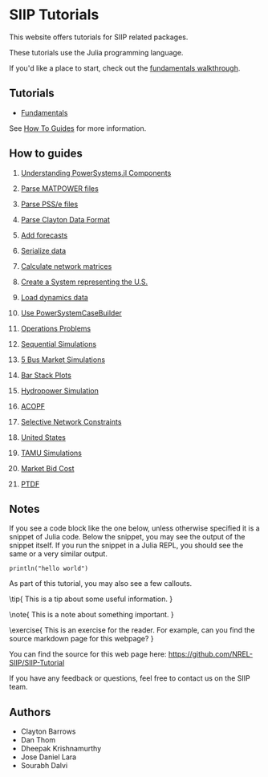 # SIIP Tutorials

This website offers tutorials for SIIP related packages.

These tutorials use the Julia programming language.

If you'd like a place to start, check out the [fundamentals walkthrough](/fundamentals/).

## Tutorials

- [Fundamentals](/fundamentals/)

See [How To Guides](/how-to/) for more information.

## How to guides

1. [Understanding PowerSystems.jl Components](/how-to/understanding-powersystems-components/)
1. [Parse MATPOWER files](/how-to/parse-matpower/)
1. [Parse PSS/e files](/how-to/parse-psse/)
1. [Parse Clayton Data Format](/how-to/parse-clayton-data-format/)
1. [Add forecasts](/how-to/add-forecasts/)
1. [Serialize data](/how-to/serialize-data/)
1. [Calculate network matrices](/how-to/calculate-network-matrices/)
1. [Create a System representing the U.S.](/how-to/create-system-representing-united-states/)
1. [Load dynamics data](/how-to/load-dynamics-systems-data/)
1. [Use PowerSystemCaseBuilder](/how-to/power-system-case-builder/)

1. [Operations Problems](/how-to/operations-problems/)
1. [Sequential Simulations](/how-to/sequential-simulations/)
1. [5 Bus Market Simulations](/how-to/5-bus-market-simulation/)
1. [Bar Stack Plots](/how-to/bar-stack-plots/)
1. [Hydropower Simulation](/how-to/hydro-simulation/)
1. [ACOPF](/how-to/acopf/)
1. [Selective Network Constraints](/how-to/selective-network-constraints/)
1. [United States](/how-to/us-system-simulations/)
1. [TAMU Simulations](/how-to/tamu-simulations/)
1. [Market Bid Cost](/how-to/market-bid-cost/)
1. [PTDF](/how-to/ptdf/)

## Notes

If you see a code block like the one below, unless otherwise specified it is a snippet of Julia code.
Below the snippet, you may see the output of the snippet itself.
If you run the snippet in a Julia REPL, you should see the same or a very similar output.

```!
println("hello world")
```

As part of this tutorial, you may also see a few callouts.

\tip{
This is a tip about some useful information.
}

\note{
This is a note about something important.
}

\exercise{
This is an exercise for the reader.
For example, can you find the source markdown page for this webpage?
}

You can find the source for this web page here: <https://github.com/NREL-SIIP/SIIP-Tutorial>

If you have any feedback or questions, feel free to contact us on the SIIP team.

## Authors

- Clayton Barrows
- Dan Thom
- Dheepak Krishnamurthy
- Jose Daniel Lara
- Sourabh Dalvi
